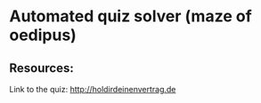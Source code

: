 # Automated quiz solver (maze of oedipus)

## Resources:

Link to the quiz: http://holdirdeinenvertrag.de
